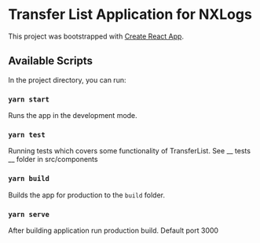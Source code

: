 # Transfer List Application for NXLogs

This project was bootstrapped with
[Create React App](https://github.com/facebook/create-react-app).

## Available Scripts

In the project directory, you can run:

### `yarn start`
Runs the app in the development mode.

### `yarn test`
Running tests which covers some functionality of TransferList.
See __ tests __ folder in src/components

### `yarn build`
Builds the app for production to the `build` folder.

### `yarn serve`
After building application run production build.
Default port 3000
